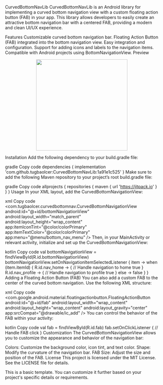 CurvedBottomNavLib
CurvedBottomNavLib is an Android library for implementing a curved bottom navigation view with a custom floating action button (FAB) in your app. This library allows developers to easily create an attractive bottom navigation bar with a centered FAB, providing a modern and clean UI/UX experience.

Features
Customizable curved bottom navigation bar.
Floating Action Button (FAB) integrated into the bottom navigation view.
Easy integration and configuration.
Support for adding icons and labels to the navigation items.
Compatible with Android projects using BottomNavigationView.
Preview
<p align="center"> <img src="preview_image_link" width="300" /> </p>
Installation
Add the following dependency to your build.gradle file:

gradle
Copy code
dependencies {
    implementation 'com.github.tugbaolcer:CurvedBottomNavLib:1a91e1c525'
}
Make sure to add the following Maven repository to your project’s root build.gradle file:

gradle
Copy code
allprojects {
    repositories {
        maven { url 'https://jitpack.io' }
    }
}
Usage
In your XML layout, add the CurvedBottomNavigationView:

xml
Copy code
<com.tugbaolcer.curvedbottomnav.CurvedBottomNavigationView
    android:id="@+id/bottomNavigationView"
    android:layout_width="match_parent"
    android:layout_height="wrap_content"
    app:itemIconTint="@color/colorPrimary"
    app:itemTextColor="@color/colorPrimary"
    app:menu="@menu/bottom_nav_menu" />
Then, in your MainActivity or relevant activity, initialize and set up the CurvedBottomNavigationView:

kotlin
Copy code
val bottomNavigationView = findViewById<CurvedBottomNavigationView>(R.id.bottomNavigationView)
bottomNavigationView.setOnNavigationItemSelectedListener { item ->
    when (item.itemId) {
        R.id.nav_home -> {
            // Handle navigation to home
            true
        }
        R.id.nav_profile -> {
            // Handle navigation to profile
            true
        }
        else -> false
    }
}
Adding a Floating Action Button (FAB)
You can also add a custom FAB to the center of the curved bottom navigation. Use the following XML structure:

xml
Copy code
<com.google.android.material.floatingactionbutton.FloatingActionButton
    android:id="@+id/fab"
    android:layout_width="wrap_content"
    android:layout_height="wrap_content"
    android:layout_gravity="center"
    app:srcCompat="@drawable/ic_add" />
You can control the behavior of the FAB within your activity:

kotlin
Copy code
val fab = findViewById<FloatingActionButton>(R.id.fab)
fab.setOnClickListener {
    // Handle FAB click
}
Customization
The CurvedBottomNavigationView allows you to customize the appearance and behavior of the navigation bar:

Colors: Customize the background color, icon tint, and text color.
Shape: Modify the curvature of the navigation bar.
FAB Size: Adjust the size and position of the FAB.
License
This project is licensed under the MIT License. See the LICENSE file for details.

This is a basic template. You can customize it further based on your project's specific details or requirements.
